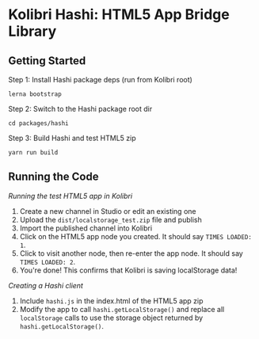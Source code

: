 Kolibri Hashi: HTML5 App Bridge Library
========================================

Getting Started
----------------

Step 1: Install Hashi package deps (run from Kolibri root)

`lerna bootstrap`

Step 2: Switch to the Hashi package root dir

`cd packages/hashi`

Step 3: Build Hashi and test HTML5 zip

`yarn run build`

Running the Code
-----------------

*Running the test HTML5 app in Kolibri*
  1. Create a new channel in Studio or edit an existing one
  2. Upload the `dist/localstorage_test.zip` file and publish
  3. Import the published channel into Kolibri
  4. Click on the HTML5 app node you created.
      It should say `TIMES LOADED: 1`.
  5. Click to visit another node, then re-enter the app node.
      It should say `TIMES LOADED: 2`.
  6. You're done! This confirms that Kolibri is saving localStorage data!

*Creating a Hashi client*
  1. Include `hashi.js` in the index.html of the HTML5 app zip
  2. Modify the app to call `hashi.getLocalStorage()` and replace all
     `localStorage` calls to use the storage object returned by
     `hashi.getLocalStorage()`.
